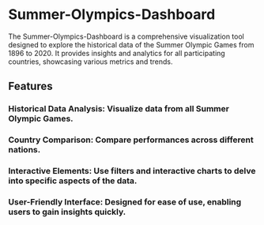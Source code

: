 # Summer-Olympics-Dashboard

The Summer-Olympics-Dashboard is a comprehensive visualization tool designed to explore the historical data of the Summer Olympic Games from 1896 to 2020. It provides insights and analytics for all participating countries, showcasing various metrics and trends.

## Features

### Historical Data Analysis: Visualize data from all Summer Olympic Games.
### Country Comparison: Compare performances across different nations.
### Interactive Elements: Use filters and interactive charts to delve into specific aspects of the data.
### User-Friendly Interface: Designed for ease of use, enabling users to gain insights quickly.
